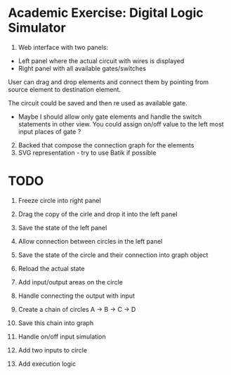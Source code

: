 # Academic Exercise: Digital Logic Simulator

1. Web interface with two panels:
  * Left panel where the actual circuit with wires is displayed
  * Right panel with all available gates/switches
  
  User can drag and drop elements and connect them by pointing from source
  element to destination element.

  The circuit could be saved and then re used as available gate.

  * Maybe I should allow only gate elements and handle the switch statements
    in other view. You could assign on/off value to the left most input places
    of gate ?

2. Backed that compose the connection graph for the elements
3. SVG representation - try to use Batik if possible

# TODO

1. Freeze circle into right panel
2. Drag the copy of the cirle and drop it into the left panel
3. Save the state of the left panel

4. Allow connection between circles in the left panel
5. Save the state of the circle and their connection into graph object
6. Reload the actual state

7. Add input/output areas on the circle
8. Handle connecting the output with input
9. Create a chain of circles A -> B -> C -> D
10. Save this chain into graph

11. Handle on/off input simulation
12. Add two inputs to circle
13. Add execution logic
